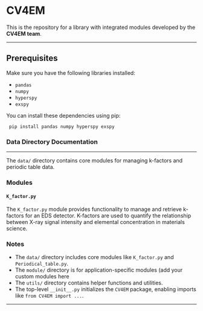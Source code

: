 # CV4EM

This is the repository for a library with integrated modules developed by the **CV4EM team**.

---

## Prerequisites

Make sure you have the following libraries installed:

- `pandas`
- `numpy`
- `hyperspy`
- `exspy`

You can install these dependencies using pip:

```
 pip install pandas numpy hyperspy exspy

```

###  Data Directory Documentation

---



The `data/` directory contains core modules for managing k-factors and periodic table data.

### **Modules**

#### **`K_factor.py`**
The `K_factor.py` module provides functionality to manage and retrieve k-factors for an EDS detector. K-factors are used to quantify the relationship between X-ray signal intensity and elemental concentration in materials science.



### Notes

- The `data/` directory includes core modules like `K_factor.py` and `Periodical_table.py`.
- The `module/` directory is for application-specific modules (add your custom modules here
- The `utils/` directory contains helper functions and utilities.
- The top-level `__init__.py` initializes the `CV4EM` package, enabling imports like `from CV4EM import ...`.

---


